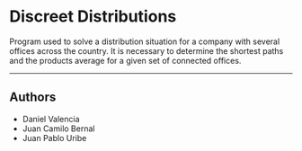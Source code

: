 # Discreet Distributions

Program used to solve a distribution situation for a company with several offices across the country. It is necessary to determine 
the shortest paths and the products average for a given set of connected offices.

---

## Authors

* Daniel Valencia
* Juan Camilo Bernal
* Juan Pablo Uribe
